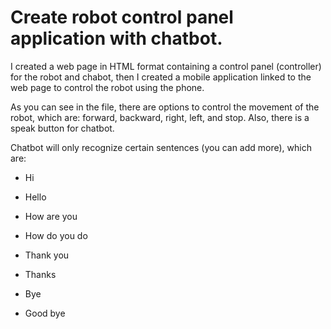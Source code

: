 # Create robot control panel application with chatbot.

I created a web page in HTML format containing a control panel (controller) for the robot and chabot, then I created a mobile application linked to the web page to control the robot using the phone.

As you can see in the file, there are options to control the movement of the robot, which are: forward, backward, right, left, and stop. Also, there is a speak button for chatbot.


Chatbot will only recognize certain sentences (you can add more), which are:

- Hi

- Hello

- How are you

- How do you do

- Thank you 

- Thanks

- Bye

- Good bye


